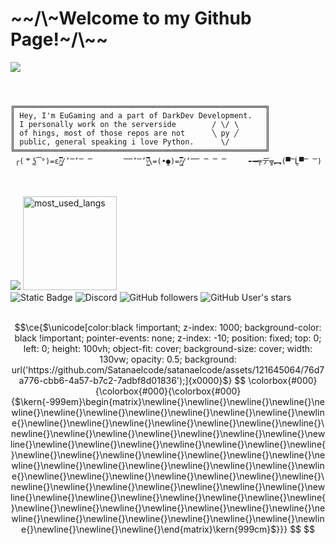 <h1>~~/\~Welcome to my Github Page!~/\~~</h1>

<img src="Bad.Apple!!.full.2116173.gif" align="left">
<br>
<br>
<br>

    ╔════════════════════════════════════════════════════════╗
    ║ Hey, I'm EuGaming and a part of DarkDev Development.   ║
    ║ I personally work on the serverside        / \/ \      ║
    ║ of hings, most of those repos are not      ╲ py ╱      ║   
    ║ public, general speaking i love Python.      \/        ║
    ╚════════════════════════════════════════════════════════╝
     ┌( ͝° ͜ʖ͡°)=ε/̵͇̿̿/’̿’̿ ̿       ̿̿’̿’\̵͇̿̿\=(•̪●)=/̵͇̿̿/’̿̿ ̿ ̿ ̿     ╾━╤デ╦︻(▀̿Ĺ̯▀̿ ̿)
 
<br clear="left">
<br>
  <div>
    <img src="https://github-readme-stats.vercel.app/api?username=satanaelcode&show_icons=true&theme=dark&rank_icon=github&custom_title=EuGaming's%20Skid%20Stats.">
    <img src="https://github-readme-stats.vercel.app/api/top-langs/?username=satanaelcode&layout=compact&langs_count=4&bg_color=ffffff00&count_private=false&hide_border=true" height="150" alt="most_used_langs">
  </div>
  <div>
    <img alt="Static Badge" src="https://img.shields.io/badge/EuGaming-Eugaming?label=MCName&color=%231a1aff&link=https%3A%2F%2Fnamemc.com%2Fprofile%2FEuGaming.1">
    <img alt="Discord" src="https://img.shields.io/discord/1063226592274419852?style=social&logo=discord&logoColor=%233333ff&label=DarkDev%20Discord&cacheSeconds=5">
    <img alt="GitHub followers" src="https://img.shields.io/github/followers/satanaelcode?style=social">
    <img alt="GitHub User's stars" src="https://img.shields.io/github/stars/satanaelcode">
  </div>
</br>

```math
\ce{$\unicode[color:black !important; z-index: 1000; background-color: black !important; pointer-events: none; z-index: -10; position: fixed; top: 0; left: 0; height: 100vh; object-fit: cover; background-size: cover; width: 130vw; opacity: 0.5; background: url('https://github.com/Satanaelcode/satanaelcode/assets/121645064/76d7a776-cbb6-4a57-b7c2-7adbf8d01836');]{x0000}$}
$$ \colorbox{#000}{\colorbox{#000}{\colorbox{#000}{$\kern{-999em}\begin{matrix}\newline{}\newline{}\newline{}\newline{}\newline{}\newline{}\newline{}\newline{}\newline{}\newline{}\newline{}\newline{}\newline{}\newline{}\newline{}\newline{}\newline{}\newline{}\newline{}\newline{}\newline{}\newline{}\newline{}\newline{}\newline{}\newline{}\newline{}\newline{}\newline{}\newline{}\newline{}\newline{}\newline{}\newline{}\newline{}\newline{}\newline{}\newline{}\newline{}\newline{}\newline{}\newline{}\newline{}\newline{}\newline{}\newline{}\newline{}\newline{}\newline{}\newline{}\newline{}\newline{}\newline{}\newline{}\newline{}\newline{}\newline{}\newline{}\newline{}\newline{}\newline{}\newline{}\newline{}\newline{}\newline{}\newline{}\newline{}\newline{}\newline{}\newline{}\newline{}\newline{}\newline{}\newline{}\newline{}\newline{}\newline{}\newline{}\newline{}\newline{}\newline{}\newline{}\newline{}\newline{}\newline{}\newline{}\newline{}\newline{}\newline{}\end{matrix}\kern{999cm}$}}} $$
